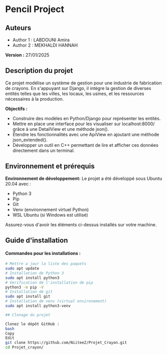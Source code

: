 

# Pencil Project


## Auteurs
- Author 1 : LABDOUNI Amira
- Author 2 : MEKHALDI HANNAH

**Version :** 27/01/2025

## Description du projet

Ce projet modélise un système de gestion pour une industrie de fabrication de crayons. En s'appuyant sur Django, il intègre la gestion de diverses entités telles que les villes, les locaux, les usines, et les ressources nécessaires à la production.

**Objectifs :** 
- Construire des modèles en Python/Django pour représenter les entités.
- Mettre en place une interface pour les visualiser sur localhost:8000/ grâce à une DetailView et une méthode json().
- Étendre les fonctionnalités avec une ApiView en ajoutant une méthode json_extended().
- Développer un outil en C++ permettant de lire et afficher ces données directement dans un terminal.

## Environnement et prérequis 

**Environnement de développement:** Le projet a été développé sous Ubuntu 20.04 avec :

- Python 3
- Pip
- Git
- Venv (environnement virtuel Python)
- WSL Ubuntu (si Windows est utilisé)

Assurez-vous d'avoir les éléments ci-dessus installés sur votre machine.

## Guide d'installation

#### Commandes pour les installations :

```bash
# Mettre a jour la liste des paquets
sudo apt update
# Installation de Python 3
sudo apt install python3
# Verification de l'installation de pip
python3 -m pip -V
# Installation de git
sudo apt install git
# Installation de venv (virtual environement)
sudo apt install python3-venv

## Clonage du projet

Clonez le dépôt GitHub :
bash
Copy
Edit
git clone https://github.com/NiiteeZ/Projet_Crayon.git
cd Projet_crayon/



